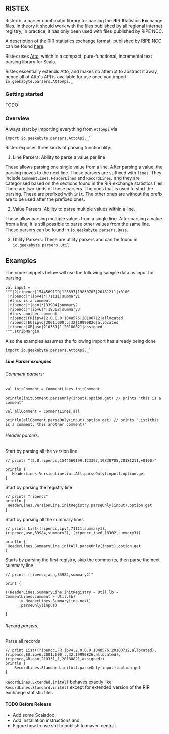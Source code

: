 ## RISTEX

Ristex is a parser combinator library for parsing the **RI**R **St**atistics **Ex**change files. 
In theory it should work with the files published by all regional internet registry, in practice, it has only been used with files published by 
RIPE NCC.

A description of the RIR statistics exchange format, published by RIPE NCC can be found [here](https://ftp.ripe.net/pub/stats/ripencc/RIR-Statistics-Exchange-Format.txt). 

Ristex uses [Atto](http://tpolecat.github.io/atto/), which is a compact, pure-functional, incremental text parsing library for Scala.

Ristex essentially extends Atto, and makes no attempt to abstract it away, hence all of Atto's API is available for 
use once you import `io.geekabyte.parsers.AttoApi._`

### Getting started

TODO

### Overview

Always start by importing everything from `AttoApi` via

```
import io.geekabyte.parsers.AttoApi._`
```

Ristex exposes three kinds of parsing functionality:

1) Line Parsers: Ability to parse a value per line

These allows parsing one single value from a line. After parsing a value, the parsing moves to the next line. These 
parsers are suffixed with `lines`. They include `CommentLines`, `HeaderLines` and `RecordLines`. and they are categorised based on the sections found in the RIR exchange statistics files.
There are two kinds of these parsers. The ones that is used to start the parsing. These are prefixed with `init`. The
 other ones are without the prefix are to be used after the prefixed ones. 
 
2) Value Parsers: Ability to parse multiple values within a line.

These allow parsing multiple values from a single line. After parsing a value from a line, it is still possible to 
parse other values from the same line. These parsers can be found in `io.geekabyte.parsers.Base`.

3. Utility Parsers: These are utility parsers and can be found in `io.geekabyte.parsers.Util`.

## Examples

The code snippets below will use the following sample data as input for parsing

```
val input = 
"""|2|ripencc|1544569199|123397|19830705|20181211|+0100
 |ripencc|*|ipv4|*|71111|summary1
 |#this is a comment
 |ripencc|*|asn|*|33984|summary2
 |ripencc|*|ipv6|*|18302|summary3
 |#this another comment
 |ripencc|FR|ipv4|2.0.0.0|1048576|20100712|allocated
 |ripencc|EU|ipv6|2001:600::|32|19990826|allocated
 |ripencc|GB|asn|210331|1|20180821|assigned
""".stripMargin
```

Also the examples assumes the following import has already being done

```
import io.geekabyte.parsers.AttoApi._`
```

##### Line Parser examples

###### Comment parsers:

```
val initComment = CommentLines.initComment

println(initComment.parseOnly(input).option.get) // prints "this is a comment"

val allComment = CommentLines.all

println(allComment.parseOnly(input).option.get) // prints "List(this is a comment, this another comment)" 
``` 
 
###### Header parsers:

Start by parsing all the version line

```
// prints "(2.0,ripencc,1544569199,123397,19830705,20181211,+0100)"

println {
   HeaderLines.VersionLine.initAll.parseOnly(input).option.get
}
```

Start by parsing the registry line

```
// prints "ripencc"
println {
 HeaderLines.VersionLine.initRegistry.parseOnly(input).option.get
}
```

Start by parsing all the summary lines

```
// prints List((ripencc,ipv4,71111,summary1), (ripencc,asn,33984,summary2), (ripencc,ipv6,18302,summary3))

println {
 HeaderLines.SummaryLine.initAll.parseOnly(input).option.get
}
```

Starts by parsing the first registry, skip the comments, then parse the next summary line

```
// prints (ripencc,asn,33984,summary2)"

print {

((HeaderLines.SummaryLine.initRegistry ~ Util.lb ~ CommentLines.comment ~ Util.lb) 
      ~> HeaderLines.SummaryLine.next)
      .parseOnly(input)

}
``` 
 
###### Record parsers: 

Parse all records

```
// print List((ripencc,FR,ipv4,2.0.0.0,1048576,20100712,allocated), (ripencc,EU,ipv6,2001:600::,32,19990826,allocated), (ripencc,GB,asn,210331,1,20180821,assigned))
println {
    RecordLines.Standard.initAll.parseOnly(input).option.get
}
``` 

`RecordLines.Extended.initAll` behaves exactly like `RecordLines.Standard.initAll` except for extended version of 
the RIR exchange statistic files
 
 
#### TODO Before Release

- Add some Scaladoc
- Add installation instructions and 
- Figure how to use sbt to publish to maven central 